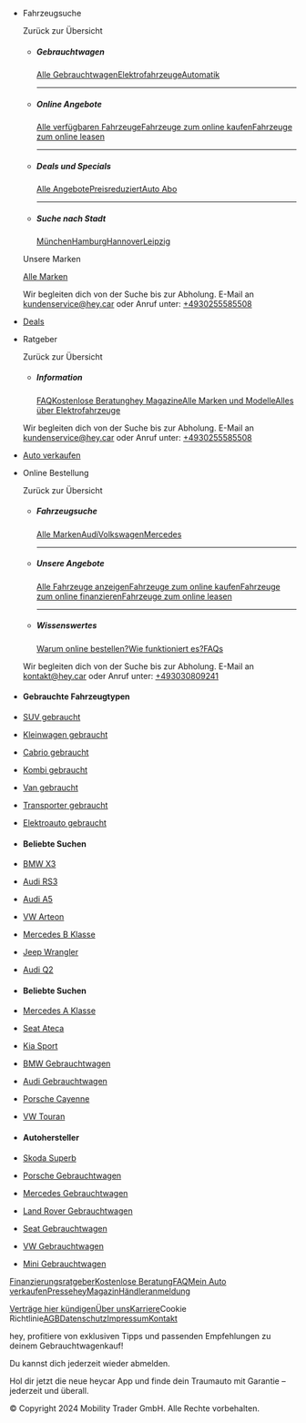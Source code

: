 [](https://hey.car/)

* Fahrzeugsuche
    
    Zurück zur Übersicht
    
    * ##### Gebrauchtwagen
        
        [Alle Gebrauchtwagen](https://hey.car/gebrauchtwagen)[Elektrofahrzeuge](https://hey.car/gebrauchtwagen?fuelType=electric)[Automatik](https://hey.car/gebrauchtwagen?gearBox=automatic_gear)
        
        * * *
        
    * ##### Online Angebote
        
        [Alle verfügbaren Fahrzeuge](https://hey.car/gebrauchtwagen/auto-online-kaufen)[Fahrzeuge zum online kaufen](https://hey.car/gebrauchtwagen/auto-online-kaufen)[Fahrzeuge zum online leasen](https://hey.car/gebrauchtwagen?productOffering=DE_D2C_LEASING)
        
        * * *
        
    * ##### Deals und Specials
        
        [Alle Angebote](https://hey.car/angebote)[Preisreduziert](https://hey.car/gebrauchtwagen?specialOffers=reducedPrice)[Auto Abo](https://hey.car/autoabo)
        
        * * *
        
    * ##### Suche nach Stadt
        
        [München](https://hey.car/auto/gebrauchtwagen/bayern/muenchen)[Hamburg](https://hey.car/auto/gebrauchtwagen/hamburg)[Hannover](https://hey.car/auto/gebrauchtwagen/niedersachsen/hannover)[Leipzig](https://hey.car/auto/gebrauchtwagen/sachsen/leipzig)
        
    
    Unsere Marken
    
    [](https://hey.car/gebrauchtwagen/audi)
    
    [](https://hey.car/gebrauchtwagen/mercedes-benz)
    
    [](https://hey.car/gebrauchtwagen/vw)
    
    [](https://hey.car/gebrauchtwagen/bmw)
    
    [](https://hey.car/gebrauchtwagen/fiat)
    
    [](https://hey.car/gebrauchtwagen/ford)
    
    [](https://hey.car/gebrauchtwagen/mazda)
    
    [](https://hey.car/gebrauchtwagen/mini)
    
    [](https://hey.car/gebrauchtwagen/opel)
    
    [](https://hey.car/gebrauchtwagen/volvo)
    
    [Alle Marken](https://hey.car/gebrauchtwagen)
    
    Wir begleiten dich von der Suche bis zur Abholung. E-Mail an [kundenservice@hey.car](mailto:kundenservice@hey.car) oder Anruf unter: [+4930255585508](tel:004930255585508)
    
* [Deals](https://hey.car/angebote)
* Ratgeber
    
    Zurück zur Übersicht
    
    * ##### Information
        
        [FAQ](https://hey.car/faq)[Kostenlose Beratung](https://hey.car/kostenlose-beratung)[hey Magazine](https://hey.car/magazine)[Alle Marken und Modelle](https://hey.car/auto)[Alles über Elektrofahrzeuge](https://hey.car/elektro)
        
    
    Wir begleiten dich von der Suche bis zur Abholung. E-Mail an [kundenservice@hey.car](mailto:kundenservice@hey.car) oder Anruf unter: [+4930255585508](tel:004930255585508)
    
* [Auto verkaufen](https://hey.car/verkaufen?customData=main_nav)
* Online Bestellung
    
    Zurück zur Übersicht
    
    * ##### Fahrzeugsuche
        
        [Alle Marken](https://hey.car/gebrauchtwagen/auto-online-kaufen)[Audi](https://hey.car/gebrauchtwagen?make=audi&model=audi_all&trim=audi_all_all&productOffering=DE_DEALER_CASH,DE_D2C_CASH,DE_INSTAMOTION_CASH)[Volkswagen](https://hey.car/gebrauchtwagen?make=vw&model=vw_all&trim=vw_all_all&productOffering=DE_DEALER_CASH,DE_D2C_CASH,DE_INSTAMOTION_CASH)[Mercedes](https://hey.car/gebrauchtwagen?make=mercedes-benz&productOffering=DE_DEALER_CASH,DE_D2C_CASH,DE_INSTAMOTION_CASH)
        
        * * *
        
    * ##### Unsere Angebote
        
        [Alle Fahrzeuge anzeigen](https://hey.car/gebrauchtwagen/auto-online-kaufen)[Fahrzeuge zum online kaufen](https://hey.car/gebrauchtwagen/auto-online-kaufen)[Fahrzeuge zum online finanzieren](https://hey.car/gebrauchtwagen?productOffering=DE_D2C_FINANCING_AC,DE_DEALER_FINANCING_AC)[Fahrzeuge zum online leasen](https://hey.car/gebrauchtwagen?productOffering=DE_D2C_LEASING)
        
        * * *
        
    * ##### Wissenswertes
        
        [Warum online bestellen?](https://hey.car/auto-online-bestellen)[Wie funktioniert es?](https://hey.car/autokauf-online-so-funktionierts)[FAQs](https://portal.heycar.de/)
        
    
    Wir begleiten dich von der Suche bis zur Abholung. E-Mail an [kontakt@hey.car](mailto:kontakt@hey.car) oder Anruf unter: [+493030809241](tel:00493030809241)
    

[](https://hey.car/favourites)

* #### Gebrauchte Fahrzeugtypen
    
* [SUV gebraucht](https://hey.car/gebrauchtwagen?category=suv "SUV gebraucht")
* [Kleinwagen gebraucht](https://hey.car/gebrauchtwagen?category=kleinwagen "Kleinwagen gebraucht")
* [Cabrio gebraucht](https://hey.car/gebrauchtwagen?category=cabrio "Cabrio gebraucht")
* [Kombi gebraucht](https://hey.car/gebrauchtwagen?category=kombi "Kombi gebraucht")
* [Van gebraucht](https://hey.car/gebrauchtwagen?category=van "Van gebraucht")
* [Transporter gebraucht](https://hey.car/gebrauchtwagen?category=transporter "Transporter gebraucht")
* [Elektroauto gebraucht](https://hey.car/gebrauchtwagen?fuelType=electric "Elektroauto gebraucht")

* #### Beliebte Suchen
    
* [BMW X3](https://hey.car/gebrauchtwagen/bmw/x3 "BMW X3")
* [Audi RS3](https://hey.car/gebrauchtwagen/audi/rs3 "Audi RS3")
* [Audi A5](https://hey.car/gebrauchtwagen/audi/a5 "Audi A5")
* [VW Arteon](https://hey.car/gebrauchtwagen/vw/arteon "VW Arteon")
* [Mercedes B Klasse](https://hey.car/gebrauchtwagen/mercedes-benz/b-160,b-180,b-200,b-220,b-250,b-electric-drive "Mercedes B Klasse")
* [Jeep Wrangler](https://hey.car/gebrauchtwagen/jeep/wrangler "Jeep Wrangler")
* [Audi Q2](https://hey.car/gebrauchtwagen/audi/q2 "Audi Q2")

* #### Beliebte Suchen
    
* [Mercedes A Klasse](https://hey.car/gebrauchtwagen/mercedes-benz/a-160,a-180,a-200,a-220,a-250,a-45-amg "Mercedes A Klasse")
* [Seat Ateca](https://hey.car/gebrauchtwagen/seat/ateca "Seat Ateca")
* [Kia Sport](https://hey.car/gebrauchtwagen/kia/sportage "Kia Sport")
* [BMW Gebrauchtwagen](https://hey.car/gebrauchtwagen/bmw "BMW Gebrauchtwagen")
* [Audi Gebrauchtwagen](https://hey.car/gebrauchtwagen/audi "Audi Gebrauchtwagen")
* [Porsche Cayenne](https://hey.car/gebrauchtwagen/porsche/cayenne "Porsche Cayenne")
* [VW Touran](https://hey.car/gebrauchtwagen/vw/touran "VW Touran")

* #### Autohersteller
    
* [Skoda Superb](https://hey.car/gebrauchtwagen/skoda/superb "Skoda Superb")
* [Porsche Gebrauchtwagen](https://hey.car/gebrauchtwagen/porsche "Porsche Gebrauchtwagen")
* [Mercedes Gebrauchtwagen](https://hey.car/gebrauchtwagen/mercedes-benz "Mercedes Gebrauchtwagen")
* [Land Rover Gebrauchtwagen](https://hey.car/gebrauchtwagen/land-rover "Land Rover Gebrauchtwagen")
* [Seat Gebrauchtwagen](https://hey.car/gebrauchtwagen/seat "Seat Gebrauchtwagen")
* [VW Gebrauchtwagen](https://hey.car/gebrauchtwagen/vw "VW Gebrauchtwagen")
* [Mini Gebrauchtwagen](https://hey.car/gebrauchtwagen/mini "Mini Gebrauchtwagen")

[Finanzierungsratgeber](https://hey.car/finanzierungsratgeber)[Kostenlose Beratung](https://hey.car/kostenlose-beratung)[FAQ](https://hey.car/faq)[Mein Auto verkaufen](https://hey.car/verkaufen)[Presse](https://hey.car/press)[heyMagazin](https://hey.car/magazine)[Händleranmeldung](https://hey.car/dealer/request-invite)

[Verträge hier kündigen](https://online-kuendigung.vwfs.de/)[Über uns](https://hey.car/about)[Karriere](https://heycargroup.com/careers)Cookie Richtlinie[AGB](https://hey.car/terms)[Datenschutz](https://hey.car/privacy)[Impressum](https://hey.car/imprint)[Kontakt](https://hey.car/contact)

hey, profitiere von exklusiven Tipps und passenden Empfehlungen zu deinem Gebrauchtwagenkauf!

Du kannst dich jederzeit wieder abmelden.

[](https://www.youtube.com/channel/UCMFkEo9GkQjLH7jAYPw7doA)[](https://www.facebook.com/heycar.germany/)[](https://www.instagram.com/heycar_deutschland/?hl=de)[](mailto:kundenservice@hey.car)

Hol dir jetzt die neue heycar App und finde dein Traumauto mit Garantie – jederzeit und überall.

[](https://heycar.page.link/aL7u)

[](https://heycar.page.link/vyJw)

© Copyright 2024 Mobility Trader GmbH. Alle Rechte vorbehalten.